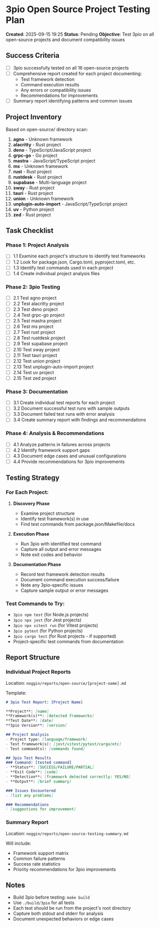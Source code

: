 # 3pio Open Source Project Testing Plan

**Created**: 2025-09-15 19:25
**Status**: Pending
**Objective**: Test 3pio on all open-source projects and document compatibility issues

## Success Criteria
- [ ] 3pio successfully tested on all 16 open-source projects
- [ ] Comprehensive report created for each project documenting:
  - Test framework detection
  - Command execution results
  - Any errors or compatibility issues
  - Recommendations for improvements
- [ ] Summary report identifying patterns and common issues

## Project Inventory
Based on open-source/ directory scan:

1. **agno** - Unknown framework
2. **alacritty** - Rust project
3. **deno** - TypeScript/JavaScript project
4. **grpc-go** - Go project
5. **mastra** - JavaScript/TypeScript project
6. **ms** - Unknown framework
7. **rust** - Rust project
8. **rustdesk** - Rust project
9. **supabase** - Multi-language project
10. **sway** - Rust project
11. **tauri** - Rust project
12. **union** - Unknown framework
13. **unplugin-auto-import** - JavaScript/TypeScript project
14. **uv** - Python project
15. **zed** - Rust project

## Task Checklist

### Phase 1: Project Analysis
- [ ] 1.1 Examine each project's structure to identify test frameworks
- [ ] 1.2 Look for package.json, Cargo.toml, pyproject.toml, etc.
- [ ] 1.3 Identify test commands used in each project
- [ ] 1.4 Create individual project analysis files

### Phase 2: 3pio Testing
- [ ] 2.1 Test agno project
- [ ] 2.2 Test alacritty project
- [ ] 2.3 Test deno project
- [ ] 2.4 Test grpc-go project
- [ ] 2.5 Test mastra project
- [ ] 2.6 Test ms project
- [ ] 2.7 Test rust project
- [ ] 2.8 Test rustdesk project
- [ ] 2.9 Test supabase project
- [ ] 2.10 Test sway project
- [ ] 2.11 Test tauri project
- [ ] 2.12 Test union project
- [ ] 2.13 Test unplugin-auto-import project
- [ ] 2.14 Test uv project
- [ ] 2.15 Test zed project

### Phase 3: Documentation
- [ ] 3.1 Create individual test reports for each project
- [ ] 3.2 Document successful test runs with sample outputs
- [ ] 3.3 Document failed test runs with error analysis
- [ ] 3.4 Create summary report with findings and recommendations

### Phase 4: Analysis & Recommendations
- [ ] 4.1 Analyze patterns in failures across projects
- [ ] 4.2 Identify framework support gaps
- [ ] 4.3 Document edge cases and unusual configurations
- [ ] 4.4 Provide recommendations for 3pio improvements

## Testing Strategy

### For Each Project:
1. **Discovery Phase**
   - Examine project structure
   - Identify test framework(s) in use
   - Find test commands from package.json/Makefile/docs

2. **Execution Phase**
   - Run 3pio with identified test command
   - Capture all output and error messages
   - Note exit codes and behavior

3. **Documentation Phase**
   - Record test framework detection results
   - Document command execution success/failure
   - Note any 3pio-specific issues
   - Capture sample output or error messages

### Test Commands to Try:
- `3pio npm test` (for Node.js projects)
- `3pio npx jest` (for Jest projects)
- `3pio npx vitest run` (for Vitest projects)
- `3pio pytest` (for Python projects)
- `3pio cargo test` (for Rust projects - if supported)
- Project-specific test commands from documentation

## Report Structure

### Individual Project Reports
Location: `noggin/reports/open-source/[project-name].md`

Template:
```markdown
# 3pio Test Report: [Project Name]

**Project**: [name]
**Framework(s)**: [detected frameworks]
**Test Date**: [date]
**3pio Version**: [version]

## Project Analysis
- Project type: [language/framework]
- Test framework(s): [jest/vitest/pytest/cargo/etc]
- Test command(s): [commands found]

## 3pio Test Results
### Command: [tested command]
- **Status**: [SUCCESS/FAILURE/PARTIAL]
- **Exit Code**: [code]
- **Detection**: [framework detected correctly: YES/NO]
- **Output**: [brief summary]

### Issues Encountered
- [list any problems]

### Recommendations
- [suggestions for improvement]
```

### Summary Report
Location: `noggin/reports/open-source-testing-summary.md`

Will include:
- Framework support matrix
- Common failure patterns
- Success rate statistics
- Priority recommendations for 3pio improvements

## Notes
- Build 3pio before testing: `make build`
- Use `./build/3pio` for all tests
- Each test should be run from the project's root directory
- Capture both stdout and stderr for analysis
- Document unexpected behaviors or edge cases